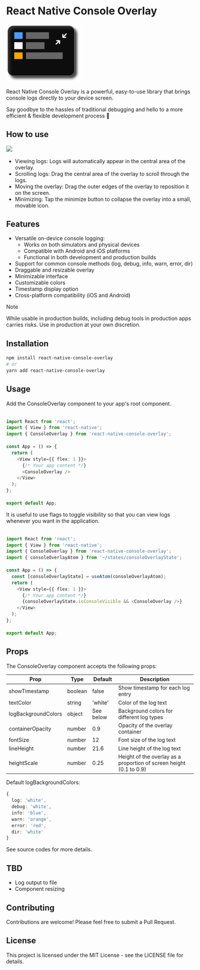 # React Native Console Overlay

<img src="/showcase/icon.png" width="200">

React Native Console Overlay is a powerful, easy-to-use library that brings console logs directly to your device screen.

Say goodbye to the hassles of traditional debugging and hello to a more efficient & flexible development process 🎉

## How to use

<img src="/showcase/demo.gif">

- Viewing logs: Logs will automatically appear in the central area of the overlay.
- Scrolling logs: Drag the central area of the overlay to scroll through the logs.
- Moving the overlay: Drag the outer edges of the overlay to reposition it on the screen.
- Minimizing: Tap the minimize button to collapse the overlay into a small, movable icon.

## Features

- Versatile on-device console logging:
  - Works on both simulators and physical devices
  - Compatible with Android and iOS platforms
  - Functional in both development and production builds
- Support for common console methods (log, debug, info, warn, error, dir)
- Draggable and resizable overlay
- Minimizable interface
- Customizable colors
- Timestamp display option
- Cross-platform compatibility (iOS and Android)

> [!NOTE]
> While usable in production builds, including debug tools in production apps carries risks. Use in production at your own discretion.

## Installation

```bash
npm install react-native-console-overlay
# or
yarn add react-native-console-overlay
```

## Usage

Add the ConsoleOverlay component to your app's root component.

```typescript

import React from 'react';
import { View } from 'react-native';
import { ConsoleOverlay } from 'react-native-console-overlay';

const App = () => {
  return (
    <View style={{ flex: 1 }}>
      {/* Your app content */}
      <ConsoleOverlay />
    </View>
  );
};

export default App;
```

It is useful to use flags to toggle visibility so that you can view logs whenever you want in the application.

```typescript

import React from 'react';
import { View } from 'react-native';
import { ConsoleOverlay } from 'react-native-console-overlay';
import { consoleOverlayAtom } from '~/states/consoleOverlayState';

const App = () => {
  const [consoleOverlayState] = useAtom(consoleOverlayAtom);
  return (
    <View style={{ flex: 1 }}>
      {/* Your app content */}
      {consoleOverlayState.isConsoleVisible && <ConsoleOverlay />}
    </View>
  );
};

export default App;
```

## Props

The ConsoleOverlay component accepts the following props:

| Prop                | Type    | Default   | Description                                                         |
| ------------------- | ------- | --------- | ------------------------------------------------------------------- |
| showTimestamp       | boolean | false     | Show timestamp for each log entry                                   |
| textColor           | string  | 'white'   | Color of the log text                                               |
| logBackgroundColors | object  | See below | Background colors for different log types                           |
| containerOpacity    | number  | 0.9       | Opacity of the overlay container                                    |
| fontSize            | number  | 12        | Font size of the log text                                           |
| lineHeight          | number  | 21.6      | Line height of the log text                                         |
| heightScale         | number  | 0.25      | Height of the overlay as a proportion of screen height (0.1 to 0.9) |

Default logBackgroundColors:

```typescript
{
  log: 'white',
  debug: 'white',
  info: 'blue',
  warn: 'orange',
  error: 'red',
  dir: 'white'
}
```

See source codes for more details.

## TBD

- Log output to file
- Component resizing

## Contributing

Contributions are welcome! Please feel free to submit a Pull Request.

## License

This project is licensed under the MIT License - see the LICENSE file for details.
